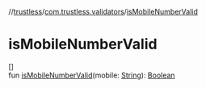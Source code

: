 //[trustless](../../index.md)/[com.trustless.validators](index.md)/[isMobileNumberValid](is-mobile-number-valid.md)

# isMobileNumberValid

[]\
fun [isMobileNumberValid](is-mobile-number-valid.md)(mobile: [String](https://kotlinlang.org/api/latest/jvm/stdlib/kotlin/-string/index.html)): [Boolean](https://kotlinlang.org/api/latest/jvm/stdlib/kotlin/-boolean/index.html)

